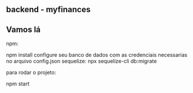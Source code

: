 ## backend - myfinances

## Vamos lá

npm: 

npm install
configure seu banco de dados com as credenciais necessarias no arquivo config.json
sequelize:
npx sequelize-cli db:migrate

para rodar o projeto:

npm start